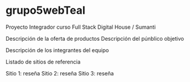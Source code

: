 # grupo5webTeal
Proyecto Integrador curso Full Stack Digital House / Sumanti


Descripción de la oferta de productos
Descripción del púnblico objetivo


Descripción de los integrantes del equipo

Listado de sitios de referencia

Sitio 1: reseña
Sitio 2: reseña
Sitio 3: reseña
